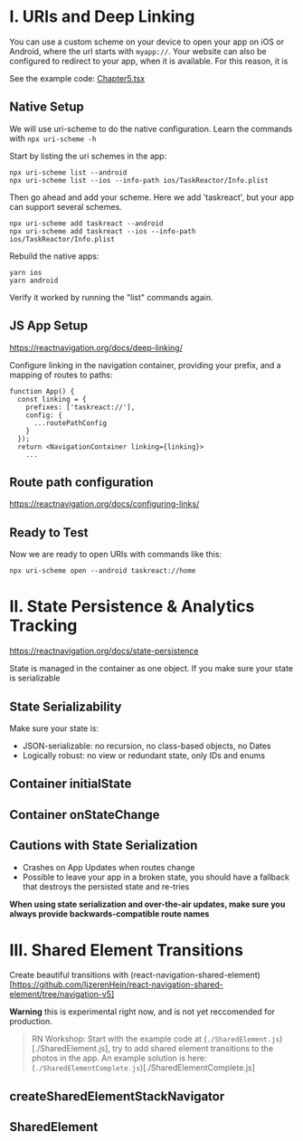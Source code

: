 # I. URIs and Deep Linking

You can use a custom scheme on your device to open your app on iOS or Android, where the url starts with `myapp://`. Your website can also be configured to redirect to your app, when it is available. For this reason, it is

See the example code: [Chapter5.tsx](../Chapter5.tsx)

## Native Setup

We will use uri-scheme to do the native configuration. Learn the commands with `npx uri-scheme -h`

Start by listing the uri schemes in the app:

```
npx uri-scheme list --android
npx uri-scheme list --ios --info-path ios/TaskReactor/Info.plist
```

Then go ahead and add your scheme. Here we add 'taskreact', but your app can support several schemes.

```
npx uri-scheme add taskreact --android
npx uri-scheme add taskreact --ios --info-path ios/TaskReactor/Info.plist
```

Rebuild the native apps:

```
yarn ios
yarn android
```

Verify it worked by running the "list" commands again.

## JS App Setup

https://reactnavigation.org/docs/deep-linking/

Configure linking in the navigation container, providing your prefix, and a mapping of routes to paths:

```
function App() {
  const linking = {
    prefixes: ['taskreact://'],
    config: {
      ...routePathConfig
    }
  });
  return <NavigationContainer linking={linking}>
    ...
```

## Route path configuration

https://reactnavigation.org/docs/configuring-links/

## Ready to Test

Now we are ready to open URIs with commands like this:

```
npx uri-scheme open --android taskreact://home

```

# II. State Persistence & Analytics Tracking

https://reactnavigation.org/docs/state-persistence

State is managed in the container as one object. If you make sure your state is serializable

## State Serializability

Make sure your state is:

- JSON-serializable: no recursion, no class-based objects, no Dates
- Logically robust: no view or redundant state, only IDs and enums

## Container initialState

## Container onStateChange

## Cautions with State Serialization

- Crashes on App Updates when routes change
- Possible to leave your app in a broken state, you should have a fallback that destroys the persisted state and re-tries

**When using state serialization and over-the-air updates, make sure you always provide backwards-compatible route names**

# III. Shared Element Transitions

Create beautiful transitions with (react-navigation-shared-element)[https://github.com/IjzerenHein/react-navigation-shared-element/tree/navigation-v5]

**Warning** this is experimental right now, and is not yet reccomended for production.

> RN Workshop: Start with the example code at (`./SharedElement.js`)[./SharedElement.js], try to add shared element transitions to the photos in the app. An example solution is here: (`./SharedElementComplete.js`)[./SharedElementComplete.js]

## createSharedElementStackNavigator

## SharedElement
